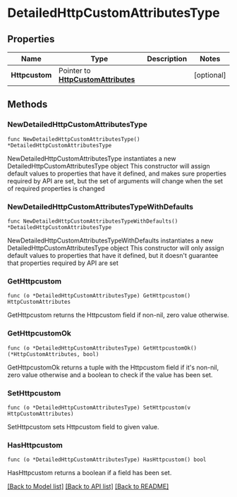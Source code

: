 # DetailedHttpCustomAttributesType

## Properties

Name | Type | Description | Notes
------------ | ------------- | ------------- | -------------
**Httpcustom** | Pointer to [**HttpCustomAttributes**](HttpCustomAttributes.md) |  | [optional] 

## Methods

### NewDetailedHttpCustomAttributesType

`func NewDetailedHttpCustomAttributesType() *DetailedHttpCustomAttributesType`

NewDetailedHttpCustomAttributesType instantiates a new DetailedHttpCustomAttributesType object
This constructor will assign default values to properties that have it defined,
and makes sure properties required by API are set, but the set of arguments
will change when the set of required properties is changed

### NewDetailedHttpCustomAttributesTypeWithDefaults

`func NewDetailedHttpCustomAttributesTypeWithDefaults() *DetailedHttpCustomAttributesType`

NewDetailedHttpCustomAttributesTypeWithDefaults instantiates a new DetailedHttpCustomAttributesType object
This constructor will only assign default values to properties that have it defined,
but it doesn't guarantee that properties required by API are set

### GetHttpcustom

`func (o *DetailedHttpCustomAttributesType) GetHttpcustom() HttpCustomAttributes`

GetHttpcustom returns the Httpcustom field if non-nil, zero value otherwise.

### GetHttpcustomOk

`func (o *DetailedHttpCustomAttributesType) GetHttpcustomOk() (*HttpCustomAttributes, bool)`

GetHttpcustomOk returns a tuple with the Httpcustom field if it's non-nil, zero value otherwise
and a boolean to check if the value has been set.

### SetHttpcustom

`func (o *DetailedHttpCustomAttributesType) SetHttpcustom(v HttpCustomAttributes)`

SetHttpcustom sets Httpcustom field to given value.

### HasHttpcustom

`func (o *DetailedHttpCustomAttributesType) HasHttpcustom() bool`

HasHttpcustom returns a boolean if a field has been set.


[[Back to Model list]](../README.md#documentation-for-models) [[Back to API list]](../README.md#documentation-for-api-endpoints) [[Back to README]](../README.md)


